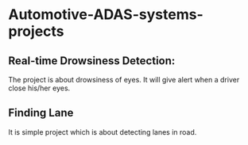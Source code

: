 # Automotive-ADAS-systems-projects

## Real-time Drowsiness Detection: 
The project is about drowsiness of eyes. It will give alert when a driver close his/her eyes.

## Finding Lane
It is simple project which is about detecting lanes in road.
